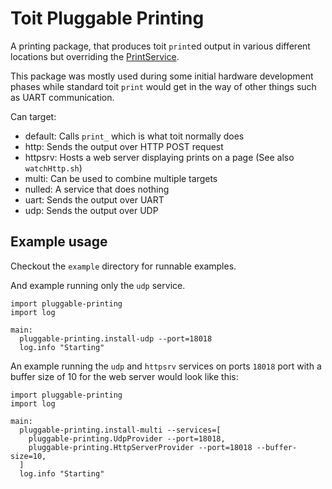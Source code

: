 # Toit Pluggable Printing

A printing package, that produces toit `print`ed output in various different locations but overriding the [PrintService](https://libs.toit.io/system/api/print/class-PrintService).

This package was mostly used during some initial hardware development phases while standard toit `print` would get in the way of other things such as UART communication.

Can target:
 - default: Calls `print_` which is what toit normally does
 - http: Sends the output over HTTP POST request
 - httpsrv: Hosts a web server displaying prints on a page (See also `watchHttp.sh`)
 - multi: Can be used to combine multiple targets
 - nulled: A service that does nothing
 - uart: Sends the output over UART
 - udp: Sends the output over UDP

## Example usage

Checkout the `example` directory for runnable examples.

And example running only the `udp` service.

```toit
import pluggable-printing
import log

main:
  pluggable-printing.install-udp --port=18018
  log.info "Starting"
```

An example running the `udp` and `httpsrv` services on ports `18018` port with a buffer size of 10 for the web server would look like this:

```toit
import pluggable-printing
import log

main:
  pluggable-printing.install-multi --services=[
    pluggable-printing.UdpProvider --port=18018,
    pluggable-printing.HttpServerProvider --port=18018 --buffer-size=10,
  ]
  log.info "Starting"
```
